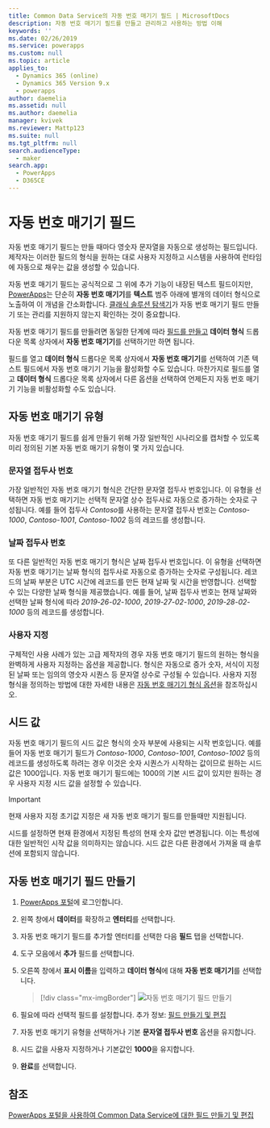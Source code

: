 ```yaml
---
title: Common Data Service의 자동 번호 매기기 필드 | MicrosoftDocs
description: 자동 번호 매기기 필드를 만들고 관리하고 사용하는 방법 이해
keywords: ''
ms.date: 02/26/2019
ms.service: powerapps
ms.custom: null
ms.topic: article
applies_to:
  - Dynamics 365 (online)
  - Dynamics 365 Version 9.x
  - powerapps
author: daemelia
ms.assetid: null
ms.author: daemelia
manager: kvivek
ms.reviewer: Mattp123
ms.suite: null
ms.tgt_pltfrm: null
search.audienceType:
  - maker
search.app:
  - PowerApps
  - D365CE
---
```

# <a name="autonumber-fields"></a>자동 번호 매기기 필드

자동 번호 매기기 필드는 만들 때마다 영숫자 문자열을 자동으로 생성하는 필드입니다. 제작자는 이러한 필드의 형식을 원하는 대로 사용자 지정하고 시스템을 사용하여 런타임에 자동으로 채우는 값을 생성할 수 있습니다.

자동 번호 매기기 필드는 공식적으로 그 위에 추가 기능이 내장된 텍스트 필드이지만, [PowerApps](https://web.powerapps.com/?utm_source=padocs&utm_medium=linkinadoc&utm_campaign=referralsfromdoc)는 단순히 **자동 번호 매기기**를 **텍스트** 범주 아래에 별개의 데이터 형식으로 노출하여 이 개념을 간소화합니다. [클래식 솔루션 탐색기](use-solution-explorer.md#classic-solution-explorer)가 자동 번호 매기기 필드 만들기 또는 관리를 지원하지 않는지 확인하는 것이 중요합니다.

자동 번호 매기기 필드를 만들려면 동일한 단계에 따라 [필드를 만들고](create-edit-field-portal.md#create-a-field) **데이터 형식** 드롭다운 목록 상자에서 **자동 번호 매기기**를 선택하기만 하면 됩니다. 

필드를 열고 **데이터 형식** 드롭다운 목록 상자에서 **자동 번호 매기기**를 선택하여 기존 텍스트 필드에서 자동 번호 매기기 기능을 활성화할 수도 있습니다. 마찬가지로 필드를 열고 **데이터 형식** 드롭다운 목록 상자에서 다른 옵션을 선택하여 언제든지 자동 번호 매기기 기능을 비활성화할 수도 있습니다.

## <a name="autonumber-types"></a>자동 번호 매기기 유형

자동 번호 매기기 필드를 쉽게 만들기 위해 가장 일반적인 시나리오를 캡처할 수 있도록 미리 정의된 기본 자동 번호 매기기 유형이 몇 가지 있습니다. 

### <a name="string-prefixed-number"></a>문자열 접두사 번호

가장 일반적인 자동 번호 매기기 형식은 간단한 문자열 접두사 번호입니다. 이 유형을 선택하면 자동 번호 매기기는 선택적 문자열 상수 접두사로 자동으로 증가하는 숫자로 구성됩니다. 예를 들어 접두사 *Contoso*를 사용하는 문자열 접두사 번호는 *Contoso-1000*, *Contoso-1001*, *Contoso-1002* 등의 레코드를 생성합니다.

### <a name="date-prefixed-number"></a>날짜 접두사 번호

또 다른 일반적인 자동 번호 매기기 형식은 날짜 접두사 번호입니다. 이 유형을 선택하면 자동 번호 매기기는 날짜 형식의 접두사로 자동으로 증가하는 숫자로 구성됩니다. 레코드의 날짜 부분은 UTC 시간에 레코드를 만든 현재 날짜 및 시간을 반영합니다. 선택할 수 있는 다양한 날짜 형식을 제공했습니다.
예를 들어, 날짜 접두사 번호는 현재 날짜와 선택한 날짜 형식에 따라 *2019-26-02-1000*, *2019-27-02-1000*, *2019-28-02-1000* 등의 레코드를 생성합니다.

### <a name="custom"></a>사용자 지정

구체적인 사용 사례가 있는 고급 제작자의 경우 자동 번호 매기기 필드의 원하는 형식을 완벽하게 사용자 지정하는 옵션을 제공합니다. 형식은 자동으로 증가 숫자, 서식이 지정된 날짜 또는 임의의 영숫자 시퀀스 등 문자열 상수로 구성될 수 있습니다.
사용자 지정 형식을 정의하는 방법에 대한 자세한 내용은 [자동 번호 매기기 형식 옵션](https://docs.microsoft.com/en-us/dynamics365/customer-engagement/developer/create-auto-number-attributes#autonumberformat-options)을 참조하십시오.

## <a name="seed-values"></a>시드 값

자동 번호 매기기 필드의 시드 값은 형식의 숫자 부분에 사용되는 시작 번호입니다. 예를 들어 자동 번호 매기기 필드가 *Contoso-1000*, *Contoso-1001*, *Contoso-1002* 등의 레코드를 생성하도록 하려는 경우 이것은 숫자 시퀀스가 시작하는 값이므로 원하는 시드 값은 1000입니다. 자동 번호 매기기 필드에는 1000의 기본 시드 값이 있지만 원하는 경우 사용자 지정 시드 값을 설정할 수 있습니다. 


> [!IMPORTANT]
> 현재 사용자 지정 초기값 지정은 새 자동 번호 매기기 필드를 만들때만 지원됩니다. 
>
> 시드를 설정하면 현재 환경에서 지정된 특성의 현재 숫자 값만 변경됩니다. 이는 특성에 대한 일반적인 시작 값을 의미하지는 않습니다. 시드 값은 다른 환경에서 가져올 때 솔루션에 포함되지 않습니다. 

## <a name="create-an-autonumber-field"></a>자동 번호 매기기 필드 만들기
  
1.  [PowerApps 포털](https://web.powerapps.com/?utm_source=padocs&utm_medium=linkinadoc&utm_campaign=referralsfromdoc)에 로그인합니다.
  
2.  왼쪽 창에서 **데이터**를 확장하고 **엔터티**를 선택합니다.
  
3.  자동 번호 매기기 필드를 추가할 엔터티를 선택한 다음 **필드** 탭을 선택합니다.
  
4.  도구 모음에서 **추가** 필드를 선택합니다.  
  
5.  오른쪽 창에서 **표시 이름**을 입력하고 **데이터 형식**에 대해 **자동 번호 매기기**를 선택합니다.

    > [!div class="mx-imgBorder"] 
    > ![](media/create-autonumber-field.png "자동 번호 매기기 필드 만들기")
  
6. 필요에 따라 선택적 필드를 설정합니다. 추가 정보: [필드 만들기 및 편집](create-edit-field-portal.md#create-a-field)

7. 자동 번호 매기기 유형을 선택하거나 기본 **문자열 접두사 번호** 옵션을 유지합니다.

8. 시드 값을 사용자 지정하거나 기본값인 **1000**을 유지합니다.

9. **완료**를 선택합니다.

## <a name="see-also"></a>참조
 [PowerApps 포털을 사용하여 Common Data Service에 대한 필드 만들기 및 편집](create-edit-field-portal.md)

